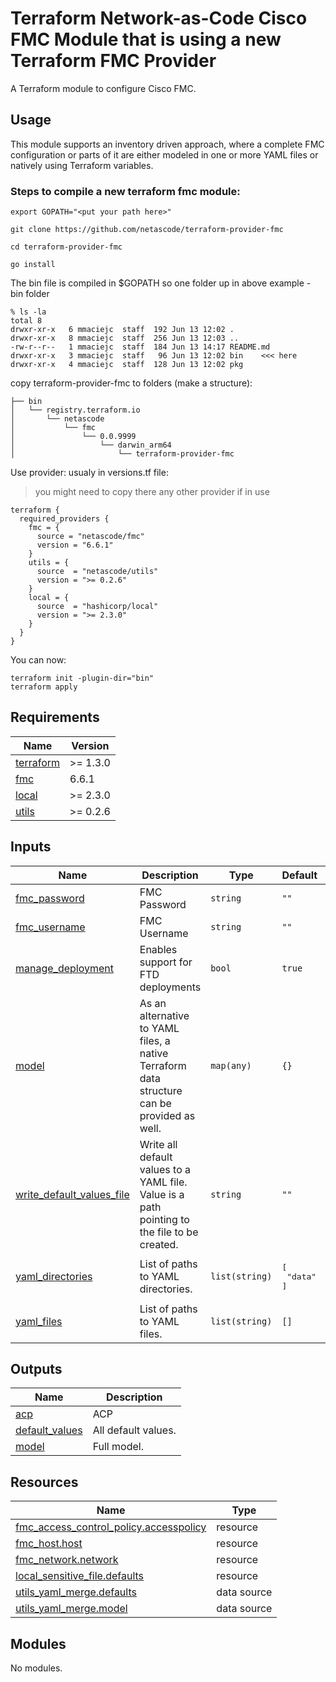 <!-- BEGIN_TF_DOCS -->
# Terraform Network-as-Code Cisco FMC Module that is using a new Terraform FMC Provider

A Terraform module to configure Cisco FMC.

## Usage

This module supports an inventory driven approach, where a complete FMC configuration or parts of it are either modeled in one or more YAML files or natively using Terraform variables.

### Steps to compile a new terraform fmc module:
```
export GOPATH="<put your path here>"

git clone https://github.com/netascode/terraform-provider-fmc   

cd terraform-provider-fmc

go install

```
The bin file is compiled in $GOPATH so one folder up in above example - bin folder

```
% ls -la
total 8
drwxr-xr-x   6 mmaciejc  staff  192 Jun 13 12:02 .
drwxr-xr-x   8 mmaciejc  staff  256 Jun 13 12:03 ..
-rw-r--r--   1 mmaciejc  staff  184 Jun 13 14:17 README.md
drwxr-xr-x   3 mmaciejc  staff   96 Jun 13 12:02 bin    <<< here
drwxr-xr-x   4 mmaciejc  staff  128 Jun 13 12:02 pkg
```

copy terraform-provider-fmc to folders (make a structure):
```
├── bin
│   └── registry.terraform.io
│       └── netascode
│           └── fmc
│               └── 0.0.9999
│                   └── darwin_arm64
│                       └── terraform-provider-fmc
```
Use provider: usualy in versions.tf file: 
> you might need to copy there any other provider if in use

```
terraform {
  required_providers {
    fmc = {
      source = "netascode/fmc"
      version = "6.6.1"
    }
    utils = {
      source  = "netascode/utils"
      version = ">= 0.2.6"
    }
    local = {
      source  = "hashicorp/local"
      version = ">= 2.3.0"
    }
  }
}
```
You can now:
```
terraform init -plugin-dir="bin"
terraform apply
```


## Requirements

| Name | Version |
|------|---------|
| <a name="requirement_terraform"></a> [terraform](#requirement\_terraform) | >= 1.3.0 |
| <a name="requirement_fmc"></a> [fmc](#requirement\_fmc) | 6.6.1 |
| <a name="requirement_local"></a> [local](#requirement\_local) | >= 2.3.0 |
| <a name="requirement_utils"></a> [utils](#requirement\_utils) | >= 0.2.6 |
## Inputs

| Name | Description | Type | Default | Required |
|------|-------------|------|---------|:--------:|
| <a name="input_fmc_password"></a> [fmc\_password](#input\_fmc\_password) | FMC Password | `string` | `""` | no |
| <a name="input_fmc_username"></a> [fmc\_username](#input\_fmc\_username) | FMC Username | `string` | `""` | no |
| <a name="input_manage_deployment"></a> [manage\_deployment](#input\_manage\_deployment) | Enables support for FTD deployments | `bool` | `true` | no |
| <a name="input_model"></a> [model](#input\_model) | As an alternative to YAML files, a native Terraform data structure can be provided as well. | `map(any)` | `{}` | no |
| <a name="input_write_default_values_file"></a> [write\_default\_values\_file](#input\_write\_default\_values\_file) | Write all default values to a YAML file. Value is a path pointing to the file to be created. | `string` | `""` | no |
| <a name="input_yaml_directories"></a> [yaml\_directories](#input\_yaml\_directories) | List of paths to YAML directories. | `list(string)` | <pre>[<br>  "data"<br>]</pre> | no |
| <a name="input_yaml_files"></a> [yaml\_files](#input\_yaml\_files) | List of paths to YAML files. | `list(string)` | `[]` | no |
## Outputs

| Name | Description |
|------|-------------|
| <a name="output_acp"></a> [acp](#output\_acp) | ACP |
| <a name="output_default_values"></a> [default\_values](#output\_default\_values) | All default values. |
| <a name="output_model"></a> [model](#output\_model) | Full model. |
## Resources

| Name | Type |
|------|------|
| [fmc_access_control_policy.accesspolicy](https://registry.terraform.io/providers/netascode/fmc/6.6.1/docs/resources/access_control_policy) | resource |
| [fmc_host.host](https://registry.terraform.io/providers/netascode/fmc/6.6.1/docs/resources/host) | resource |
| [fmc_network.network](https://registry.terraform.io/providers/netascode/fmc/6.6.1/docs/resources/network) | resource |
| [local_sensitive_file.defaults](https://registry.terraform.io/providers/hashicorp/local/latest/docs/resources/sensitive_file) | resource |
| [utils_yaml_merge.defaults](https://registry.terraform.io/providers/netascode/utils/latest/docs/data-sources/yaml_merge) | data source |
| [utils_yaml_merge.model](https://registry.terraform.io/providers/netascode/utils/latest/docs/data-sources/yaml_merge) | data source |
## Modules

No modules.
<!-- END_TF_DOCS -->